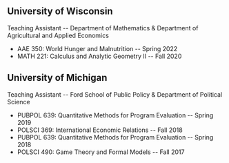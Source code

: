 University of Wisconsin
---
Teaching Assistant -- Department of Mathematics & Department of Agricultural and Applied Economics

- AAE 350: World Hunger and Malnutrition -- Spring 2022
- MATH 221: Calculus and Analytic Geometry II -- Fall 2020

University of Michigan
---

Teaching Assistant -- Ford School of Public Policy & Department of Political Science

- PUBPOL 639: Quantitative Methods for Program Evaluation -- Spring 2019
- POLSCI 369: International Economic Relations -- Fall 2018
- PUBPOL 639: Quantitative Methods for Program Evaluation -- Spring 2018
- POLSCI 490: Game Theory and Formal Models -- Fall 2017


